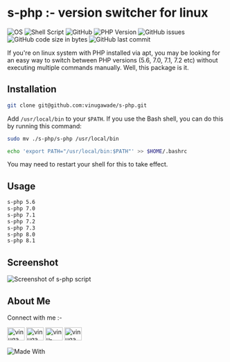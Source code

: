# s-php :- version switcher for linux

![OS](https://img.shields.io/badge/Linux-white?style=flat-square&logo=linux&logoColor=black)
![Shell Script](https://img.shields.io/badge/Shell_Script-121011?style=flat-square&logo=gnu-bash&logoColor=white)
![GitHub](https://img.shields.io/github/license/vinugawade/s-php?style=flat-square)
![PHP Version](https://img.shields.io/badge/PHP-%5E5.6-blue?style=flat-square)
![GitHub issues](https://img.shields.io/github/issues/vinugawade/s-php?style=flat-square)
![GitHub code size in bytes](https://img.shields.io/github/languages/code-size/vinugawade/s-php?style=flat-square)
![GitHub last commit](https://img.shields.io/github/last-commit/vinugawade/s-php?style=flat-square)

If you're on linux system with PHP installed via apt, you may be looking for an easy way to switch between PHP versions (5.6, 7.0, 7.1, 7.2 etc) without executing multiple commands manually. Well, this package is it.

## Installation

```bash
git clone git@github.com:vinugawade/s-php.git
```

Add `/usr/local/bin` to your `$PATH`. If you use the Bash shell, you can do this by running this command:

```bash
sudo mv ./s-php/s-php /usr/local/bin
```

```bash
echo 'export PATH="/usr/local/bin:$PATH"' >> $HOME/.bashrc
```

You may need to restart your shell for this to take effect.

## Usage

```bash
s-php 5.6
s-php 7.0
s-php 7.1
s-php 7.2
s-php 7.3
s-php 8.0
s-php 8.1
```

## Screenshot

![Screenshot of s-php script](https://user-images.githubusercontent.com/65772870/184223193-4ebf4ae1-b06b-454c-9572-6716355a8624.png)

## About Me

Connect with me :-
<p align="left">
<a href="https://github.com/vinugawade" target="blank"><img src="https://cdn.jsdelivr.net/npm/simple-icons@3.0.1/icons/github.svg" alt="vinugawade" height="30" width="40" /></a>
<a href="https://twitter.com/vinugawade" target="blank"><img src="https://raw.githubusercontent.com/rahuldkjain/github-profile-readme-generator/master/src/images/icons/Social/twitter.svg" alt="vinugawade" height="30" width="40" /></a>
<a href="https://linkedin.com/in/vinu-gawade" target="blank"><img src="https://raw.githubusercontent.com/rahuldkjain/github-profile-readme-generator/master/src/images/icons/Social/linked-in-alt.svg" alt="vinu-gawade" height="30" width="40" /></a>
<a href="https://instagram.com/vinugawadevr" target="blank"><img src="https://raw.githubusercontent.com/rahuldkjain/github-profile-readme-generator/master/src/images/icons/Social/instagram.svg" alt="vinugawadevr" height="30" width="40" /></a>
</p>

![Made With](https://ForTheBadge.com/images/badges/built-with-love.svg)
